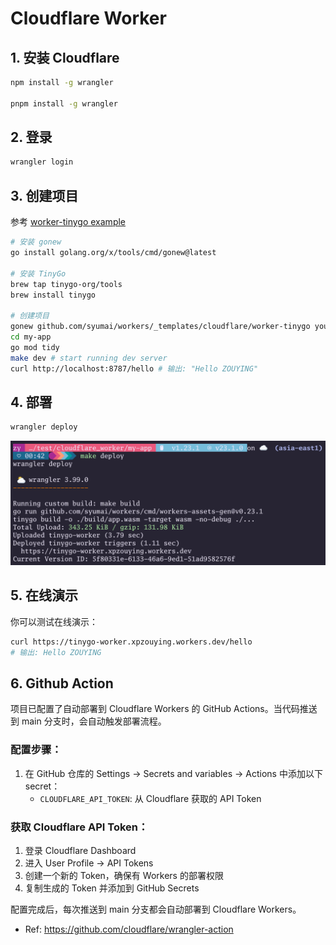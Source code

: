 # Cloudflare Worker

## 1. 安装 Cloudflare

```bash
npm install -g wrangler

pnpm install -g wrangler
```

## 2. 登录

```bash
wrangler login
```

## 3. 创建项目

参考 [worker-tinygo example](https://github.com/syumai/workers/tree/main/_templates/cloudflare/worker-tinygo)

```bash
# 安装 gonew
go install golang.org/x/tools/cmd/gonew@latest

# 安装 TinyGo
brew tap tinygo-org/tools
brew install tinygo

# 创建项目
gonew github.com/syumai/workers/_templates/cloudflare/worker-tinygo your.module/my-app # e.g. github.com/syumai/my-app
cd my-app
go mod tidy
make dev # start running dev server
curl http://localhost:8787/hello # 输出: "Hello ZOUYING"
```

## 4. 部署

```bash
wrangler deploy
```

![deploy](./SCR-20241222-brto.png)

## 5. 在线演示

你可以测试在线演示：

```bash
curl https://tinygo-worker.xpzouying.workers.dev/hello
# 输出: Hello ZOUYING
```

## 6. Github Action

项目已配置了自动部署到 Cloudflare Workers 的 GitHub Actions。当代码推送到 main 分支时，会自动触发部署流程。

### 配置步骤：

1. 在 GitHub 仓库的 Settings -> Secrets and variables -> Actions 中添加以下 secret：
   - `CLOUDFLARE_API_TOKEN`: 从 Cloudflare 获取的 API Token

### 获取 Cloudflare API Token：

1. 登录 Cloudflare Dashboard
2. 进入 User Profile -> API Tokens
3. 创建一个新的 Token，确保有 Workers 的部署权限
4. 复制生成的 Token 并添加到 GitHub Secrets

配置完成后，每次推送到 main 分支都会自动部署到 Cloudflare Workers。

- Ref: https://github.com/cloudflare/wrangler-action
